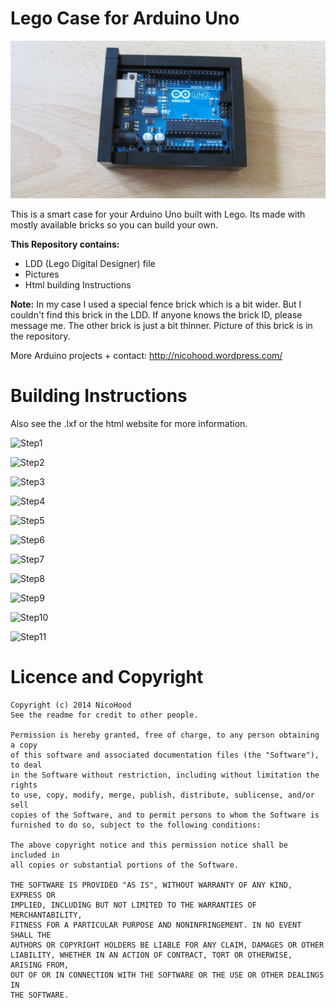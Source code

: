 Lego Case for Arduino Uno
=========================

![Lego Case](header.jpg)

This is a smart case for your Arduino Uno built with Lego.
Its made with mostly available bricks so you can build your own.

**This Repository contains:**
* LDD (Lego Digital Designer) file
* Pictures
* Html building Instructions

**Note:** In my case I used a special fence brick which is a bit wider.
But I couldn't find this brick in the LDD. If anyone knows the brick ID, please message me.
The other brick is just a bit thinner. Picture of this brick is in the repository.

More Arduino projects + contact:
http://nicohood.wordpress.com/

Building Instructions
=====================

Also see the .lxf or the html website for more information.

![Step1](Step1.png)

![Step2](Step2.png)

![Step3](Step3.png)

![Step4](Step4.png)

![Step5](Step5.png)

![Step6](Step6.png)

![Step7](Step7.png)

![Step8](Step8.png)

![Step9](Step9.png)

![Step10](Step10.png)

![Step11](Step11.png)

Licence and Copyright
=====================

```
Copyright (c) 2014 NicoHood
See the readme for credit to other people.

Permission is hereby granted, free of charge, to any person obtaining a copy
of this software and associated documentation files (the "Software"), to deal
in the Software without restriction, including without limitation the rights
to use, copy, modify, merge, publish, distribute, sublicense, and/or sell
copies of the Software, and to permit persons to whom the Software is
furnished to do so, subject to the following conditions:

The above copyright notice and this permission notice shall be included in
all copies or substantial portions of the Software.

THE SOFTWARE IS PROVIDED "AS IS", WITHOUT WARRANTY OF ANY KIND, EXPRESS OR
IMPLIED, INCLUDING BUT NOT LIMITED TO THE WARRANTIES OF MERCHANTABILITY,
FITNESS FOR A PARTICULAR PURPOSE AND NONINFRINGEMENT. IN NO EVENT SHALL THE
AUTHORS OR COPYRIGHT HOLDERS BE LIABLE FOR ANY CLAIM, DAMAGES OR OTHER
LIABILITY, WHETHER IN AN ACTION OF CONTRACT, TORT OR OTHERWISE, ARISING FROM,
OUT OF OR IN CONNECTION WITH THE SOFTWARE OR THE USE OR OTHER DEALINGS IN
THE SOFTWARE.
```
